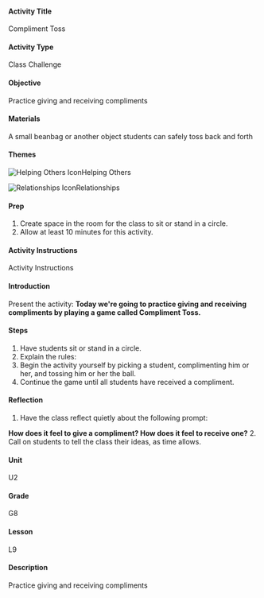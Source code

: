 #### Activity Title
Compliment Toss
#### Activity Type
Class Challenge
#### Objective
Practice giving and receiving compliments
#### Materials
A small beanbag or another object students can safely toss back and forth
#### Themes
![Helping Others Icon](http://v5cmservice.secondstep.org/MS3TP_IMAGES/SKILLS/SKILLS_SMALL_IMAGES/helping-others-sm.png)Helping Others
 
![Relationships Icon](http://v5cmservice.secondstep.org/MS3TP_IMAGES/SKILLS/SKILLS_SMALL_IMAGES/relationships-sm.png)Relationships
 

#### Prep
1. Create space in the room for the class to sit or stand in a circle.
2. Allow at least 10 minutes for this activity.

#### Activity Instructions
Activity Instructions
#### Introduction
Present the activity: **Today we're going to practice giving and receiving compliments by playing a game called Compliment Toss.**
#### Steps
1. Have students sit or stand in a circle.
2. Explain the rules:
3. Begin the activity yourself by picking a student, complimenting him or her, and tossing him or her the ball.
4. Continue the game until all students have received a compliment.

#### Reflection
1. Have the class reflect quietly about the following prompt:

**How does it feel to give a compliment? How does it feel to receive one?**
2. Call on students to tell the class their ideas, as time allows.

#### Unit
U2
#### Grade
G8
#### Lesson
L9
#### Description
Practice giving and receiving compliments
